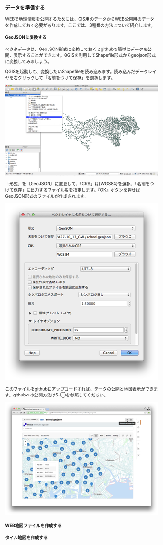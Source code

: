 ### データを準備する
WEBで地理情報を公開するためには、GIS用のデータからWEB公開用のデータを作成しておく必要があります。ここでは、3種類の方法について紹介します。

#### GeoJSONに変換する
ベクタデータは、GeoJSON形式に変換しておくとgithubで簡単にデータを公開、表示することができます。QGISを利用してShapefile形式からgeojson形式に変換してみましょう。

QGISを起動して、変換したいShapefileを読み込みます。読み込んだデータレイヤを右クリックして「名前をつけて保存」を選択します。

![名前をつけて保存を選択](img/5-2-0-1.png)

「形式」を〔GeoJSON〕に変更して、「CRS」は{WGS84}を選択、「名前をつけて保存」に出力するファイル名を指定します。『OK』ボタンを押せばGeoJSON形式のファイルが作成されます。

![geojsonへの変換設定](img/5-2-0-2.png)

このファイルをgithubにアップロードすれば、データの公開と地図表示ができます。githubへの公開方法は5-◯を参照してください。

![githubでの表示例](img/5-2-0-3.png)

#### WEB地図ファイルを作成する

#### タイル地図を作成する


